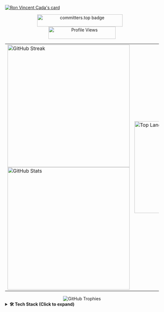 [![Ron Vincent Cada's card](https://cardivo.vercel.app/api?name=Ron%20Vincent%20Cada&description=2nd%20year%20IT%20student%20specializing%20in%20Web%20and%20Mobile%20Application%20Development.%20I%20have%20a%20strong%20foundation%20in%20Python%20and%20C,%20with%20a%20growing%20focus%20on%20full-stack%20development%20and%20offensive%20security.&image=https://github.com/lucifron28/lucifron28/blob/main/rcada.jpeg?raw=true&backgroundColor=%23ffffff&instagram=lucifron._&linkedin=Ron%20Vincent%20Cada&github=lucifron28)
](https://cardivo.vercel.app/api?name=Ron%20Vincent%20Cada&description=2nd%20year%20IT%20student%20specializing%20in%20Web%20and%20Mobile%20Application%20Development.%20Strong%20foundation%20in%20Python%20and%20C%20with%20a%20growing%20focus%20on%20full-stack%20development%20and%20offensive%20security%20(web%20exploitation,%20reverse%20engineering,%20C-based%20exploits).&image=https://github.com/lucifron28/lucifron28/blob/main/rcada.jpeg?raw=true&backgroundColor=%23111111&fontColor=%23f5f5f5&instagram=lucifron._&linkedin=Ron%20Vincent%20Cada&github=lucifron28
)

<div align="center">
  <a href="https://user-badge.committers.top/philippines/lucifron28">
    <img 
      src="https://user-badge.committers.top/philippines/lucifron28.svg" 
      alt="committers.top badge" 
      width="280" 
      height="40" 
      style="margin-right: 15px;" 
    />
  </a>
  <img 
    src="https://komarev.com/ghpvc/?username=lucifron28&color=blueviolet" 
    alt="Profile Views" 
    width="220" 
    height="40" 
  />
</div>
<table align="center" border="0">
  <tr>
    <td>
      <a href="https://git.io/streak-stats">
        <img 
          src="https://streak-stats.demolab.com/?user=lucifron28&theme=highcontrast" 
          alt="GitHub Streak" 
          width="400"
        />
      </a><br />
      <img 
        src="https://github-readme-stats.vercel.app/api?username=lucifron28&show_icons=true&theme=radical&include_all_commits=false" 
        alt="GitHub Stats" 
        width="400"
      />
    </td>
    <td>
    <img 
      src="https://github-readme-stats.vercel.app/api/top-langs/?username=lucifron28&hide_progress=false&theme=tokyonight&langs_count=6&exclude_repo=Python_Keylogger&hide=HTML,CSS" 
      alt="Top Languages" 
      width="300" 
      height="auto"
    />
    </td>
  </tr>
</table>
<div align="center">
  <img src="https://github-profile-trophy.vercel.app/?username=lucifron28&theme=tokyonight&row=1&column=6" alt="GitHub Trophies" />
</div>

<details>
<summary><b>🛠️ Tech Stack (Click to expand)</b></summary>
<h3>💻 Programming Languages</h3>
  
![Python](https://img.shields.io/badge/Python-3776AB?style=for-the-badge&logo=python&logoColor=white)
![C](https://img.shields.io/badge/C-00599C?style=for-the-badge&logo=c&logoColor=white)
![C++](https://img.shields.io/badge/C++-00599C?style=for-the-badge&logo=cplusplus&logoColor=white)
![Dart](https://img.shields.io/badge/Dart-0175C2?style=for-the-badge&logo=dart&logoColor=white)
![JavaScript](https://img.shields.io/badge/JavaScript-F7DF1E?style=for-the-badge&logo=javascript&logoColor=black)

<h3>🎨 Frontend</h3>

![Flutter](https://img.shields.io/badge/Flutter-02569B?style=for-the-badge&logo=flutter&logoColor=white)
![HTML5](https://img.shields.io/badge/HTML5-E34F26?style=for-the-badge&logo=html5&logoColor=white)
![CSS3](https://img.shields.io/badge/CSS3-1572B6?style=for-the-badge&logo=css3&logoColor=white)
![Bootstrap](https://img.shields.io/badge/Bootstrap-7952B3?style=for-the-badge&logo=bootstrap&logoColor=white)
![TailwindCSS](https://img.shields.io/badge/Tailwind_CSS-06B6D4?style=for-the-badge&logo=tailwind-css&logoColor=white)
![QT](https://img.shields.io/badge/QT_Framework-41CD52?style=for-the-badge&logo=qt&logoColor=white)

<h3>🧠 Backend / API</h3>

![Flask](https://img.shields.io/badge/Flask-000000?style=for-the-badge&logo=flask&logoColor=white)
![FastAPI](https://img.shields.io/badge/FastAPI-009688?style=for-the-badge&logo=fastapi&logoColor=white)
![Django](https://img.shields.io/badge/Django-092E20?style=for-the-badge&logo=django&logoColor=white)
![Django Rest Framework](https://img.shields.io/badge/DRF-ff1709?style=for-the-badge&logo=django&logoColor=white)
![SQLAlchemy](https://img.shields.io/badge/SQLAlchemy-CCA776?style=for-the-badge&logo=python&logoColor=white)
![PythonAnywhere](https://img.shields.io/badge/PythonAnywhere-1F2937?style=for-the-badge&logo=python&logoColor=white)
![Supabase](https://img.shields.io/badge/Supabase-3ECF8E?style=for-the-badge&logo=supabase&logoColor=white)
![Firebase](https://img.shields.io/badge/Firebase-FFCA28?style=for-the-badge&logo=firebase&logoColor=black)

<h3>🗄️ Database</h3>

![MySQL](https://img.shields.io/badge/MySQL-4479A1?style=for-the-badge&logo=mysql&logoColor=white)
![PostgreSQL](https://img.shields.io/badge/PostgreSQL-4169E1?style=for-the-badge&logo=postgresql&logoColor=white)
![SQLite](https://img.shields.io/badge/SQLite-003B57?style=for-the-badge&logo=sqlite&logoColor=white)
![MariaDB](https://img.shields.io/badge/MariaDB-003545?style=for-the-badge&logo=mariadb&logoColor=white)
![Firebase Realtime DB](https://img.shields.io/badge/Firebase_DB-FFCA28?style=for-the-badge&logo=firebase&logoColor=black)
![Supabase_DB](https://img.shields.io/badge/Supabase_DB-3ECF8E?style=for-the-badge&logo=supabase&logoColor=white)

<h3>🔐 Authentication & Storage</h3>

![Supabase Auth](https://img.shields.io/badge/Supabase_Auth-3ECF8E?style=for-the-badge&logo=supabase&logoColor=white)
![Firebase Auth](https://img.shields.io/badge/Firebase_Auth-FFCA28?style=for-the-badge&logo=firebase&logoColor=black)
![Supabase Storage](https://img.shields.io/badge/Supabase_Storage-3ECF8E?style=for-the-badge&logo=supabase&logoColor=white)

<h3>🧪 Tools & Platform</h3>

![Git](https://img.shields.io/badge/Git-F05032?style=for-the-badge&logo=git&logoColor=white)
![GitHub](https://img.shields.io/badge/GitHub-181717?style=for-the-badge&logo=github&logoColor=white)
![Postman](https://img.shields.io/badge/Postman-FF6C37?style=for-the-badge&logo=postman&logoColor=white)
![Visual Studio Code](https://img.shields.io/badge/VS_Code-007ACC?style=for-the-badge&logo=visual-studio-code&logoColor=white)
![Android Studio](https://img.shields.io/badge/Android_Studio-3DDC84?style=for-the-badge&logo=android-studio&logoColor=white)
![Figma](https://img.shields.io/badge/Figma-F24E1E?style=for-the-badge&logo=figma&logoColor=white)
![Docker](https://img.shields.io/badge/Docker-2496ED?style=for-the-badge&logo=docker&logoColor=white)

<h3>☁️ Hosting / Deployment</h3>

![Firebase Hosting](https://img.shields.io/badge/Firebase_Hosting-FFCA28?style=for-the-badge&logo=firebase&logoColor=black)
![PythonAnywhere](https://img.shields.io/badge/PythonAnywhere-1F2937?style=for-the-badge&logo=python&logoColor=white)
![Vercel](https://img.shields.io/badge/Vercel-000000?style=for-the-badge&logo=vercel&logoColor=white)
![Render](https://img.shields.io/badge/Render-46E3B7?style=for-the-badge&logo=render&logoColor=white)
![Heroku](https://img.shields.io/badge/Heroku-430098?style=for-the-badge&logo=heroku&logoColor=white)

<h3>🐧 Operating Systems</h3>

![Ubuntu](https://img.shields.io/badge/Ubuntu-E95420?style=for-the-badge&logo=ubuntu&logoColor=white)
![Debian](https://img.shields.io/badge/Debian-A81D33?style=for-the-badge&logo=debian&logoColor=white)
![Kali Linux](https://img.shields.io/badge/Kali_Linux-557C94?style=for-the-badge&logo=kalilinux&logoColor=white)
![Linux Mint](https://img.shields.io/badge/Linux_Mint-87CF3E?style=for-the-badge&logo=linuxmint&logoColor=white)
![macOS](https://img.shields.io/badge/macOS-000000?style=for-the-badge&logo=apple&logoColor=white)
![Windows](https://img.shields.io/badge/Windows-0078D6?style=for-the-badge&logo=windows&logoColor=white)

<h3>🛡️ Cybersecurity Tools</h3>

![Burp Suite](https://img.shields.io/badge/Burp_Suite-ff6600?style=for-the-badge&logo=burpsuite&logoColor=white)
![Metasploit](https://img.shields.io/badge/Metasploit-1A1A1A?style=for-the-badge&logo=metasploit&logoColor=white)
![Nmap](https://img.shields.io/badge/Nmap-004c99?style=for-the-badge&logo=nmap&logoColor=white)
</details>
